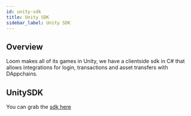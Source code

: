 ```yaml
---
id: unity-sdk
title: Unity SDK
sidebar_label: Unity SDK
---
```


## Overview

Loom makes all of its games in Unity, we have a clientside sdk in C# that allows integrations for login, transactions and asset transfers with DAppchains.

## UnitySDK

You can grab the <a href="http://github.com/loomnetwork/unity3d-sdk">sdk here</a>